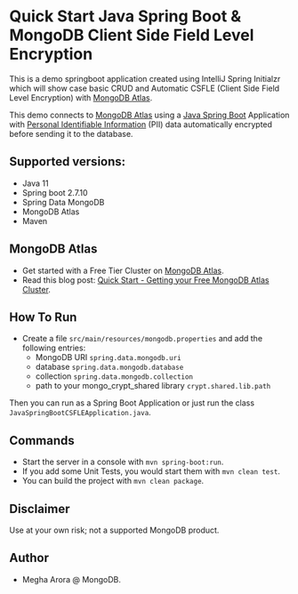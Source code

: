 # Quick Start Java Spring Boot & MongoDB Client Side Field Level Encryption

This is a demo springboot application created using IntelliJ Spring Initialzr which will show case basic CRUD and Automatic CSFLE (Client Side Field Level Encryption) with [MongoDB Atlas](https://www.mongodb.com/atlas/database).

This demo connects to [MongoDB Atlas](https://www.mongodb.com/atlas/database) using a [Java Spring Boot](https://spring.io/projects/spring-boot) Application with [Personal Identifiable Information](https://en.wikipedia.org/wiki/Personal_data) (PII) data automatically encrypted before sending it to the database.

## Supported versions:

- Java 11
- Spring boot 2.7.10
- Spring Data MongoDB
- MongoDB Atlas
- Maven

## MongoDB Atlas

- Get started with a Free Tier Cluster on [MongoDB Atlas](https://www.mongodb.com/cloud/atlas).
- Read this blog post: [Quick Start - Getting your Free MongoDB Atlas Cluster](https://developer.mongodb.com/quickstart/free-atlas-cluster).

## How To Run

- Create a file `src/main/resources/mongodb.properties` and add the following entries:
    - MongoDB URI `spring.data.mongodb.uri`
    - database `spring.data.mongodb.database`
    - collection `spring.data.mongodb.collection`
    - path to your mongo_crypt_shared library `crypt.shared.lib.path`

Then you can run as a Spring Boot Application or just run the class `JavaSpringBootCSFLEApplication.java`.

## Commands

- Start the server in a console with `mvn spring-boot:run`.
- If you add some Unit Tests, you would start them with `mvn clean test`.
- You can build the project with `mvn clean package`.

## Disclaimer
Use at your own risk; not a supported MongoDB product.

## Author
- Megha Arora @ MongoDB.
